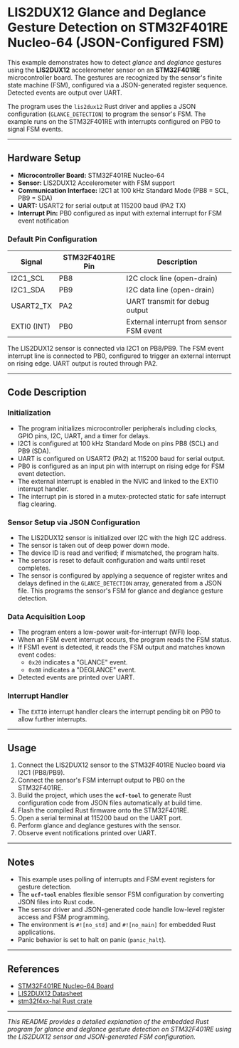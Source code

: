 # LIS2DUX12 Glance and Deglance Gesture Detection on STM32F401RE Nucleo-64 (JSON-Configured FSM)

This example demonstrates how to detect *glance* and *deglance* gestures using the **LIS2DUX12** accelerometer sensor on an **STM32F401RE** microcontroller board. The gestures are recognized by the sensor's finite state machine (FSM), configured via a JSON-generated register sequence. Detected events are output over UART.

The program uses the `lis2dux12` Rust driver and applies a JSON configuration (`GLANCE_DETECTION`) to program the sensor's FSM. The example runs on the STM32F401RE with interrupts configured on PB0 to signal FSM events.

---

## Hardware Setup

- **Microcontroller Board:** STM32F401RE Nucleo-64
- **Sensor:** LIS2DUX12 Accelerometer with FSM support
- **Communication Interface:** I2C1 at 100 kHz Standard Mode (PB8 = SCL, PB9 = SDA)
- **UART:** USART2 for serial output at 115200 baud (PA2 TX)
- **Interrupt Pin:** PB0 configured as input with external interrupt for FSM event notification

### Default Pin Configuration

| Signal       | STM32F401RE Pin | Description                      |
|--------------|-----------------|---------------------------------|
| I2C1_SCL     | PB8             | I2C clock line (open-drain)     |
| I2C1_SDA     | PB9             | I2C data line (open-drain)      |
| USART2_TX    | PA2             | UART transmit for debug output  |
| EXTI0 (INT)  | PB0             | External interrupt from sensor FSM event |

The LIS2DUX12 sensor is connected via I2C1 on PB8/PB9. The FSM event interrupt line is connected to PB0, configured to trigger an external interrupt on rising edge. UART output is routed through PA2.

---

## Code Description

### Initialization

- The program initializes microcontroller peripherals including clocks, GPIO pins, I2C, UART, and a timer for delays.
- I2C1 is configured at 100 kHz Standard Mode on pins PB8 (SCL) and PB9 (SDA).
- UART is configured on USART2 (PA2) at 115200 baud for serial output.
- PB0 is configured as an input pin with interrupt on rising edge for FSM event detection.
- The external interrupt is enabled in the NVIC and linked to the EXTI0 interrupt handler.
- The interrupt pin is stored in a mutex-protected static for safe interrupt flag clearing.

### Sensor Setup via JSON Configuration

- The LIS2DUX12 sensor is initialized over I2C with the high I2C address.
- The sensor is taken out of deep power down mode.
- The device ID is read and verified; if mismatched, the program halts.
- The sensor is reset to default configuration and waits until reset completes.
- The sensor is configured by applying a sequence of register writes and delays defined in the `GLANCE_DETECTION` array, generated from a JSON file. This programs the sensor's FSM for glance and deglance gesture detection.

### Data Acquisition Loop

- The program enters a low-power wait-for-interrupt (WFI) loop.
- When an FSM event interrupt occurs, the program reads the FSM status.
- If FSM1 event is detected, it reads the FSM output and matches known event codes:
  - `0x20` indicates a "GLANCE" event.
  - `0x08` indicates a "DEGLANCE" event.
- Detected events are printed over UART.

### Interrupt Handler

- The `EXTI0` interrupt handler clears the interrupt pending bit on PB0 to allow further interrupts.

---

## Usage

1. Connect the LIS2DUX12 sensor to the STM32F401RE Nucleo board via I2C1 (PB8/PB9).
2. Connect the sensor's FSM interrupt output to PB0 on the STM32F401RE.
3. Build the project, which uses the **`ucf-tool`** to generate Rust configuration code from JSON files automatically at build time.
4. Flash the compiled Rust firmware onto the STM32F401RE.
5. Open a serial terminal at 115200 baud on the UART port.
6. Perform glance and deglance gestures with the sensor.
7. Observe event notifications printed over UART.

---

## Notes

- This example uses polling of interrupts and FSM event registers for gesture detection.
- The **`ucf-tool`** enables flexible sensor FSM configuration by converting JSON files into Rust code.
- The sensor driver and JSON-generated code handle low-level register access and FSM programming.
- The environment is `#![no_std]` and `#![no_main]` for embedded Rust applications.
- Panic behavior is set to halt on panic (`panic_halt`).

---

## References

- [STM32F401RE Nucleo-64 Board](https://www.st.com/en/evaluation-tools/nucleo-f401re.html)
- [LIS2DUX12 Datasheet](https://www.st.com/resource/en/datasheet/lis2dux12.pdf)
- [stm32f4xx-hal Rust crate](https://docs.rs/stm32f4xx-hal)

---

*This README provides a detailed explanation of the embedded Rust program for glance and deglance gesture detection on STM32F401RE using the LIS2DUX12 sensor and JSON-generated FSM configuration.*
